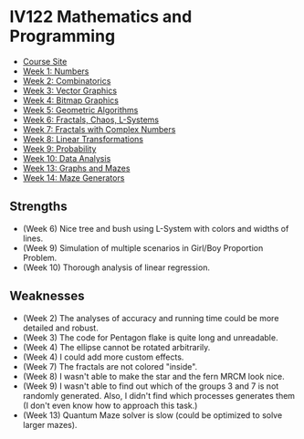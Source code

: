 # IV122 Mathematics and Programming

* [Course Site](https://www.fi.muni.cz/~xpelanek/IV122)
* [Week 1: Numbers](http://nbviewer.jupyter.org/github/effa/iv122/blob/master/01-numbers.ipynb)
* [Week 2: Combinatorics](http://nbviewer.jupyter.org/github/effa/iv122/blob/master/02-combinatorics.ipynb)
* [Week 3: Vector Graphics](http://nbviewer.jupyter.org/github/effa/iv122/blob/master/03-vector-graphics.ipynb)
* [Week 4: Bitmap Graphics](http://nbviewer.jupyter.org/github/effa/iv122/blob/master/04-bitmap-graphics.ipynb)
* [Week 5: Geometric Algorithms](http://nbviewer.jupyter.org/github/effa/iv122/blob/master/05-geometrics-algorithms.ipynb)
* [Week 6: Fractals, Chaos, L-Systems](http://nbviewer.jupyter.org/github/effa/iv122/blob/master/06-fractals-chaos-lsystems.ipynb)
* [Week 7: Fractals with Complex Numbers](http://nbviewer.jupyter.org/github/effa/iv122/blob/master/07-fractals-complex-numbers.ipynb)
* [Week 8: Linear Transformations](http://nbviewer.jupyter.org/github/effa/iv122/blob/master/08-linear-transformations.ipynb)
* [Week 9: Probability](http://nbviewer.jupyter.org/github/effa/iv122/blob/master/09-probability.ipynb)
* [Week 10: Data Analysis](http://nbviewer.jupyter.org/github/effa/iv122/blob/master/10-data-analysis.ipynb)
* [Week 13: Graphs and Mazes](http://nbviewer.jupyter.org/github/effa/iv122/blob/master/13-graphs-mazes.ipynb)
* [Week 14: Maze Generators](http://nbviewer.jupyter.org/github/effa/iv122/blob/master/14-maze-generators.ipynb)


## Strengths
- (Week 6) Nice tree and bush using L-System with colors and widths of lines.
- (Week 9) Simulation of multiple scenarios in Girl/Boy Proportion Problem.
- (Week 10) Thorough analysis of linear regression.


## Weaknesses
- (Week 2) The analyses of accuracy and running time could be more detailed and robust.
- (Week 3) The code for Pentagon flake is quite long and unreadable.
- (Week 4) The ellipse cannot be rotated arbitrarily.
- (Week 4) I could add more custom effects.
- (Week 7) The fractals are not colored "inside".
- (Week 8) I wasn't able to make the star and the fern MRCM look nice.
- (Week 9) I wasn't able to find out which of the groups 3 and 7 is not randomly generated.
           Also, I didn't find which processes generates them
           (I don't even know how to approach this task.)
- (Week 13) Quantum Maze solver is slow (could be optimized to solve larger mazes).
